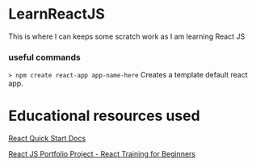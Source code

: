 # LearnReactJS
This is where I can keeps some scratch work as I am learning React JS

### useful commands

`> npm create react-app app-name-here`
Creates a template default react app.

# Educational resources used
[React Quick Start Docs](https://react.dev/learn)

[React JS Portfolio Project - React Training for Beginners](https://www.udemy.com/course/react-for-beginners-build-a-quiz-while-learning-react/)